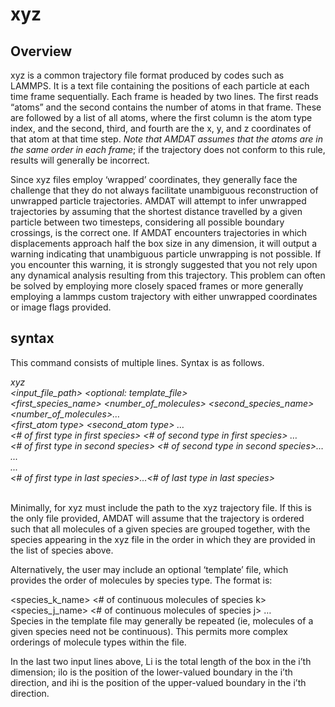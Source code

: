<h1>xyz</h1>

<h2>Overview</h2>

xyz is a common trajectory file format produced by codes such as LAMMPS. It is a text file containing the positions of each particle at each time frame sequentially. Each frame is headed by two lines. The first reads “atoms” and the second contains the number of atoms in that frame. These are followed by a list of all atoms, where the first column is the atom type index, and the second, third, and fourth are the x, y, and z coordinates of that atom at that time step. _Note that AMDAT assumes that the atoms are in the same order in each frame_; if the trajectory does not conform to this rule, results will generally be incorrect. 

Since xyz files employ ‘wrapped’ coordinates, they generally face the challenge that they do not always facilitate unambiguous reconstruction of unwrapped particle trajectories. AMDAT will attempt to infer unwrapped trajectories by assuming that the shortest distance travelled by a given particle between two timesteps, considering all possible boundary crossings, is the correct one. If AMDAT encounters trajectories in which displacements approach half the box size in any dimension, it will output a warning indicating that unambiguous particle unwrapping is not possible. If you encounter this warning, it is strongly suggested that you not rely upon any dynamical analysis resulting from this trajectory. This problem can often be solved by employing more closely spaced frames or more generally employing a lammps custom trajectory with either unwrapped coordinates or image flags provided.

<h2>syntax</h2>

This command consists of multiple lines. Syntax is as follows.

_xyz_  
_<input\_file\_path> <optional: template\_file>_  
_<first\_species\_name> <number\_of\_molecules> <second\_species\_name> <number\_of\_molecules>…_  
_<first\_atom type> <second\_atom type> …_  
_<# of first type in first species> <# of second type in first species> …_  
_<# of first type in second species> <# of second type in second species>…_  
_..._  
_..._  
_<# of first type in last species>…<# of last type in last species>_  
_<Lx> <Ly> <Lz>_  
_<xlo> <xhi> <ylo> <yhi> <zlo> <zhi>_  

Minimally, <filenames> for xyz must include the path to the xyz trajectory file. If this is the only file provided, AMDAT will assume that the trajectory is ordered such that all molecules of a given species are grouped together, with the species appearing in the xyz file in the order in which they are provided in the list of species above.

Alternatively, the user may include an optional ‘template’ file, which provides the order of molecules by species type. The format is:

<species_k_name> <# of continuous molecules of species k>
<species_j_name> <# of continuous molecules of species j>
…   
Species in the template file may generally be repeated (ie, molecules of a given species need not be continuous). This permits more complex orderings of molecule types within the file.

In the last two input lines above, Li is the total length of the box in the i’th dimension; ilo is the position of the lower-valued boundary in the i’th direction, and ihi is the position of the upper-valued boundary in the i’th direction.

